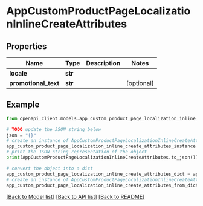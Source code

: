 # AppCustomProductPageLocalizationInlineCreateAttributes


## Properties

Name | Type | Description | Notes
------------ | ------------- | ------------- | -------------
**locale** | **str** |  | 
**promotional_text** | **str** |  | [optional] 

## Example

```python
from openapi_client.models.app_custom_product_page_localization_inline_create_attributes import AppCustomProductPageLocalizationInlineCreateAttributes

# TODO update the JSON string below
json = "{}"
# create an instance of AppCustomProductPageLocalizationInlineCreateAttributes from a JSON string
app_custom_product_page_localization_inline_create_attributes_instance = AppCustomProductPageLocalizationInlineCreateAttributes.from_json(json)
# print the JSON string representation of the object
print(AppCustomProductPageLocalizationInlineCreateAttributes.to_json())

# convert the object into a dict
app_custom_product_page_localization_inline_create_attributes_dict = app_custom_product_page_localization_inline_create_attributes_instance.to_dict()
# create an instance of AppCustomProductPageLocalizationInlineCreateAttributes from a dict
app_custom_product_page_localization_inline_create_attributes_from_dict = AppCustomProductPageLocalizationInlineCreateAttributes.from_dict(app_custom_product_page_localization_inline_create_attributes_dict)
```
[[Back to Model list]](../README.md#documentation-for-models) [[Back to API list]](../README.md#documentation-for-api-endpoints) [[Back to README]](../README.md)


